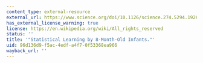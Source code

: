 ```yaml
---
content_type: external-resource
external_url: https://www.science.org/doi/10.1126/science.274.5294.1926
has_external_license_warning: true
license: https://en.wikipedia.org/wiki/All_rights_reserved
status: ''
title: '"Statistical Learning by 8-Month-Old Infants."'
uid: 96d136d9-f5ac-4edf-a4f7-0f53368ea966
wayback_url: ''
---
```

